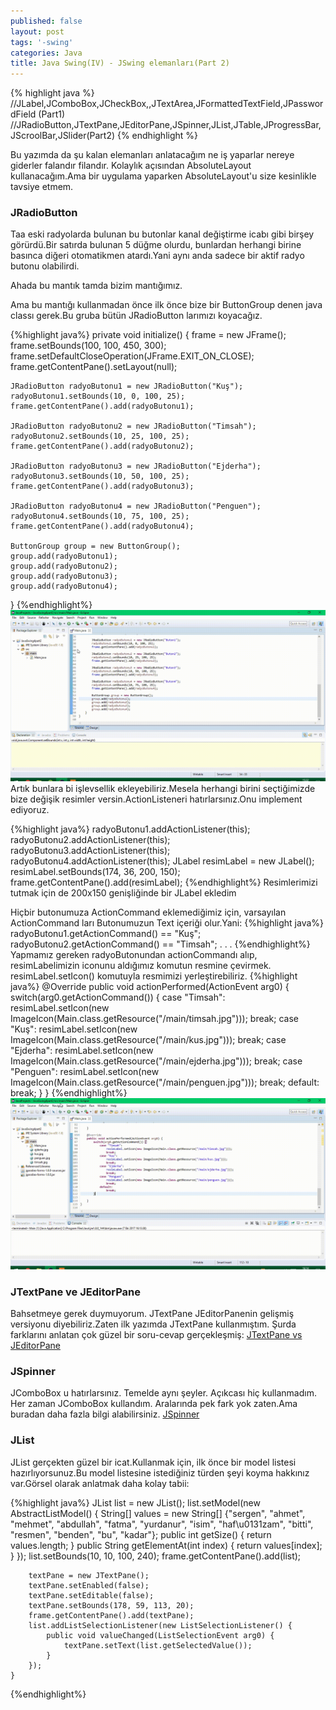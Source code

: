```yaml
---
published: false
layout: post
tags: '-swing'
categories: Java
title: Java Swing(IV) - JSwing elemanları(Part 2)
---
```

{% highlight java %}
//JLabel,JComboBox,JCheckBox,,JTextArea,JFormattedTextField,JPasswordField (Part1)
//JRadioButton,JTextPane,JEditorPane,JSpinner,JList,JTable,JProgressBar,JScroolBar,JSlider(Part2)
{% endhighlight %}

Bu yazımda da şu kalan elemanları anlatacağım ne iş yaparlar nereye giderler falandır filandır.
Kolaylık açısından AbsoluteLayout kullanacağım.Ama bir uygulama yaparken AbsoluteLayout'u size kesinlikle tavsiye etmem.


### JRadioButton

Taa eski radyolarda bulunan bu butonlar kanal değiştirme icabı gibi birşey görürdü.Bir satırda bulunan 5 düğme olurdu, bunlardan herhangi birine basınca diğeri otomatikmen atardı.Yani aynı anda sadece bir aktif radyo butonu olabilirdi.

Ahada bu mantık tamda bizim mantığımız.

Ama bu mantığı kullanmadan önce ilk önce bize bir ButtonGroup denen java classı gerek.Bu gruba bütün JRadioButton larımızı koyacağız.

{%highlight java%}
private void initialize() {
	frame = new JFrame();
	frame.setBounds(100, 100, 450, 300);
	frame.setDefaultCloseOperation(JFrame.EXIT_ON_CLOSE);
	frame.getContentPane().setLayout(null);
		
	JRadioButton radyoButonu1 = new JRadioButton("Kuş");
	radyoButonu1.setBounds(10, 0, 100, 25);
	frame.getContentPane().add(radyoButonu1);
		
	JRadioButton radyoButonu2 = new JRadioButton("Timsah");
	radyoButonu2.setBounds(10, 25, 100, 25);
	frame.getContentPane().add(radyoButonu2);
		
	JRadioButton radyoButonu3 = new JRadioButton("Ejderha");
	radyoButonu3.setBounds(10, 50, 100, 25);
	frame.getContentPane().add(radyoButonu3);
		
	JRadioButton radyoButonu4 = new JRadioButton("Penguen");
	radyoButonu4.setBounds(10, 75, 100, 25);
	frame.getContentPane().add(radyoButonu4);
		
	ButtonGroup group = new ButtonGroup();
	group.add(radyoButonu1);
	group.add(radyoButonu2);
	group.add(radyoButonu3);
	group.add(radyoButonu4);
}
{%endhighlight%}
<img src="/images/javaswing/javaswing4/1.gif" />
Artık bunlara bi işlevsellik ekleyebiliriz.Mesela herhangi birini seçtiğimizde bize değişik resimler versin.ActionListeneri hatırlarsınız.Onu implement ediyoruz.

{%highlight java%}
	radyoButonu1.addActionListener(this);
	radyoButonu2.addActionListener(this);
	radyoButonu3.addActionListener(this);
	radyoButonu4.addActionListener(this);
    JLabel resimLabel = new JLabel();
	resimLabel.setBounds(174, 36, 200, 150);
	frame.getContentPane().add(resimLabel);
{%endhighlight%}
Resimlerimizi tutmak için de 200x150 genişliğinde bir JLabel ekledim

Hiçbir butonumuza ActionCommand eklemediğimiz için, varsayılan ActionCommand ları Butonumuzun Text içeriği olur.Yani:
{%highlight java%}
radyoButonu1.getActionCommand() == "Kuş";
radyoButonu2.getActionCommand() == "Timsah";
.
.
.
{%endhighlight%}
Yapmamız gereken radyoButonundan actionCommandı alıp, resimLabelimizin iconunu aldığımız komutun resmine çevirmek.
resimLabel.setIcon() komutuyla resmimizi yerleştirebiliriz.
{%highlight java%}
	@Override
	public void actionPerformed(ActionEvent arg0) {
		switch(arg0.getActionCommand()) {
			case "Timsah":
	        	resimLabel.setIcon(new ImageIcon(Main.class.getResource("/main/timsah.jpg")));
	        	break;
			case "Kuş":
	        	resimLabel.setIcon(new ImageIcon(Main.class.getResource("/main/kus.jpg")));
				break;
			case "Ejderha":
	        	resimLabel.setIcon(new ImageIcon(Main.class.getResource("/main/ejderha.jpg")));
				break;
			case "Penguen":
	        	resimLabel.setIcon(new ImageIcon(Main.class.getResource("/main/penguen.jpg")));
				break;
			default:
				break;
		}
	}
{%endhighlight%}
<img src="/images/javaswing/javaswing4/2.gif" />


### JTextPane ve JEditorPane

Bahsetmeye gerek duymuyorum. JTextPane JEditorPanenin gelişmiş versiyonu diyebiliriz.Zaten ilk yazımda JTextPane kullanmıştım. Şurda farklarını anlatan çok güzel bir soru-cevap gerçekleşmiş:
[JTextPane vs JEditorPane](https://stackoverflow.com/questions/19093851/jeditorpane-vs-jtextpane)

### JSpinner

JComboBox u hatırlarsınız. Temelde aynı şeyler. Açıkcası hiç kullanmadım. Her zaman JComboBox kullandım. Aralarında pek fark yok zaten.Ama buradan daha fazla bilgi alabilirsiniz.
[JSpinner](http://docs.oracle.com/javase/tutorial/uiswing/components/spinner.html)

### JList

JList gerçekten güzel bir icat.Kullanmak için, ilk önce bir model listesi hazırlıyorsunuz.Bu model listesine istediğiniz türden şeyi koyma hakkınız var.Görsel olarak anlatmak daha kolay tabii:

{%highlight java%}
		JList<String> list = new JList<String>();
		list.setModel(new AbstractListModel<String>() {
			String[] values = new String[] {"sergen", "ahmet", "mehmet", "abdullah", "fatma", "yurdanur", "isim", "haf\u0131zam", "bitti", "resmen", "benden", "bu", "kadar"};
			public int getSize() {
				return values.length;
			}
			public String getElementAt(int index) {
				return values[index];
			}
		});
		list.setBounds(10, 10, 100, 240);
		frame.getContentPane().add(list);
		
		textPane = new JTextPane();
		textPane.setEnabled(false);
		textPane.setEditable(false);
		textPane.setBounds(178, 59, 113, 20);
		frame.getContentPane().add(textPane);
		list.addListSelectionListener(new ListSelectionListener() {
			public void valueChanged(ListSelectionEvent arg0) {
				textPane.setText(list.getSelectedValue());
			}
		}); 
	}
{%endhighlight%}
